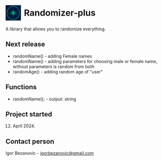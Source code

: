 # <div style="display: flex; align-items: center;"><img src="rp-logo.png" alt="Randomizer-plus logo" style="width: 50px; height: 50px; margin-right: 10px;" /> Randomizer-plus</div>

A library that allows you to randomize everything.

## Next release
  - randomName() - adding Female names
  - randomName() - adding parameters for choosing male or female name, without parameters is random from both
  - randomAge() - adding random age of "user"

## Functions
  - randomName(); - output: string

## Project started
  12. April 2024.

## Contact person
Igor Bezanovic - igorbezanovic@gmail.com